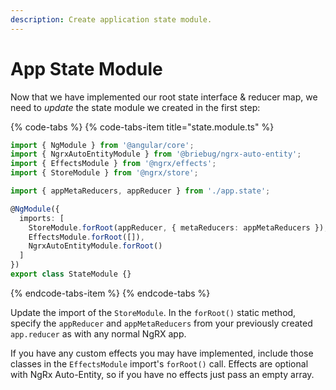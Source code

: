 ```yaml
---
description: Create application state module.
---
```


# App State Module

Now that we have implemented our root state interface & reducer map, we need to _update_ the state module we created in the first step:

{% code-tabs %}
{% code-tabs-item title="state.module.ts" %}
```typescript
import { NgModule } from '@angular/core';
import { NgrxAutoEntityModule } from '@briebug/ngrx-auto-entity';
import { EffectsModule } from '@ngrx/effects';
import { StoreModule } from '@ngrx/store';

import { appMetaReducers, appReducer } from './app.state';

@NgModule({
  imports: [
    StoreModule.forRoot(appReducer, { metaReducers: appMetaReducers }),
    EffectsModule.forRoot([]),
    NgrxAutoEntityModule.forRoot()
  ]
})
export class StateModule {}
```
{% endcode-tabs-item %}
{% endcode-tabs %}

Update the import of the `StoreModule`. In the `forRoot()` static method, specify the `appReducer` and `appMetaReducers` from your previously created `app.reducer` as with any normal NgRX app.

If you have any custom effects you may have implemented, include those classes in the `EffectsModule` import's `forRoot()` call. Effects are optional with NgRx Auto-Entity, so if you have no effects just pass an empty array.

